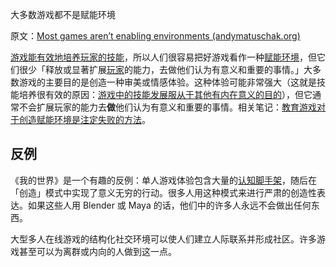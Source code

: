 大多数游戏都不是赋能环境

原文：[Most games aren’t enabling environments (andymatuschak.org)](https://notes.andymatuschak.org/z6DCZK1JtHU3waXWTk5UbNt3kXU4WRT9EwNND)

[游戏能有效地培养玩家的技能](https://notes.andymatuschak.org/z2J6v5xtfJaeW5KFF6fNwkHxLWQonxuUA5ndg)，所以人们很容易把好游戏看作一种[赋能环境](https://notes.andymatuschak.org/z3DaBP4vN1dutjUgrk3jbEeNxScccvDCxDgXe)，但它们很少「释放或显著扩展[玩家](https://notes.andymatuschak.org/z6DCZK1JtHU3waXWTk5UbNt3kXU4WRT9EwNND)的能力，去做他们认为有意义和重要的事情。」大多数游戏的主要目的是创造一种审美或情感体验。这种体验可能非常强大（这就是技能培养很有效的原因：[游戏中的技能发展服从于其他有内在意义的目的](https://notes.andymatuschak.org/zeb2g4gblphxgkzavqq7v7iuqe5b8jghnfkw)），但它通常不会扩展玩家的能力去**做**他们认为有意义和重要的事情。相关笔记：[教育游戏对于创造赋能环境是注定失败的方法](https://notes.andymatuschak.org/z7wPt3dxX5hp6LK3PLUBTJXxk7kAhMuh8UDck)。

## 反例

《我的世界》是一个有趣的反例：单人游戏体验包含大量的[认知脚手架](https://notes.andymatuschak.org/z8ZWYXFwXV38qiCgRx7zf2ySy9WCxWvcizNVr)，随后在「创造」模式中实现了意义无穷的行动。很多人用这种模式来进行严肃的创造性表达。如果这些人用 Blender 或 Maya 的话，他们中的许多人永远不会做出任何东西。

大型多人在线游戏的结构化社交环境可以使人们建立人际联系并形成社区。许多游戏甚至可以为离群或内向的人做到这一点。